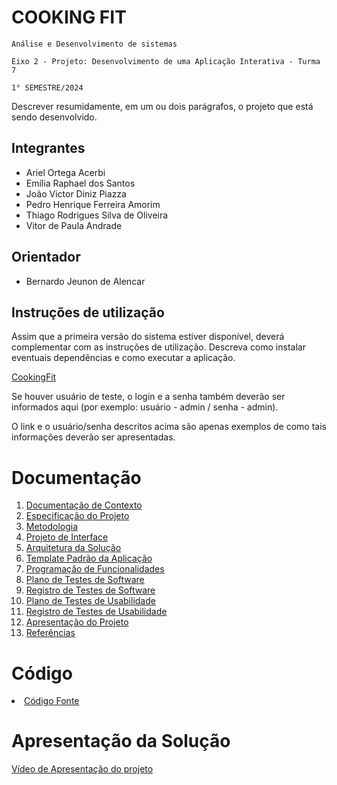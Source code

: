 # COOKING FIT

`Análise e Desenvolvimento de sistemas`

`Eixo 2 - Projeto: Desenvolvimento de uma Aplicação Interativa - Turma 7`

`1° SEMESTRE/2024`

Descrever resumidamente, em um ou dois parágrafos, o projeto que está sendo desenvolvido.

## Integrantes

* Ariel Ortega Acerbi
* Emília Raphael dos Santos
* João Victor Diniz Piazza
* Pedro Henrique Ferreira Amorim
* Thiago Rodrigues Silva de Oliveira
* Vitor de Paula Andrade

## Orientador

* Bernardo Jeunon de Alencar

## Instruções de utilização

Assim que a primeira versão do sistema estiver disponível, deverá complementar com as instruções de utilização. Descreva como instalar eventuais dependências e como executar a aplicação.

[CookingFit](https://cookingfit2.azurewebsites.net)

Se houver usuário de teste, o login e a senha também deverão ser informados aqui (por exemplo: usuário - admin / senha - admin).

O link e o usuário/senha descritos acima são apenas exemplos de como tais informações deverão ser apresentadas.

# Documentação

<ol>
<li><a href="docs/01-Documentação de Contexto.md"> Documentação de Contexto</a></li>
<li><a href="docs/02-Especificação do Projeto.md"> Especificação do Projeto</a></li>
<li><a href="docs/03-Metodologia.md"> Metodologia</a></li>
<li><a href="docs/04-Projeto de Interface.md"> Projeto de Interface</a></li>
<li><a href="docs/05-Arquitetura da Solução.md"> Arquitetura da Solução</a></li>
<li><a href="docs/06-Template Padrão da Aplicação.md"> Template Padrão da Aplicação</a></li>
<li><a href="docs/07-Programação de Funcionalidades.md"> Programação de Funcionalidades</a></li>
<li><a href="docs/08-Plano de Testes de Software.md"> Plano de Testes de Software</a></li>
<li><a href="docs/09-Registro de Testes de Software.md"> Registro de Testes de Software</a></li>
<li><a href="docs/10-Plano de Testes de Usabilidade.md"> Plano de Testes de Usabilidade</a></li>
<li><a href="docs/11-Registro de Testes de Usabilidade.md"> Registro de Testes de Usabilidade</a></li>
<li><a href="docs/12-Apresentação do Projeto.md"> Apresentação do Projeto</a></li>
<li><a href="docs/13-Referências.md"> Referências</a></li>
</ol>

# Código

<li><a href="/src"> Código Fonte</a></li>


# Apresentação da Solução

<a href="https://sgapucminasbr.sharepoint.com/sites/team_sga_2418_2024_1_4909107/_layouts/15/guestaccess.aspx?share=EZOLRof_UWFNpoKOK8DuJ_IBkGks-dlqD0m1-m8cL8Sd6Q&e=4AcTHV"> Vídeo de Apresentação do projeto</a>
